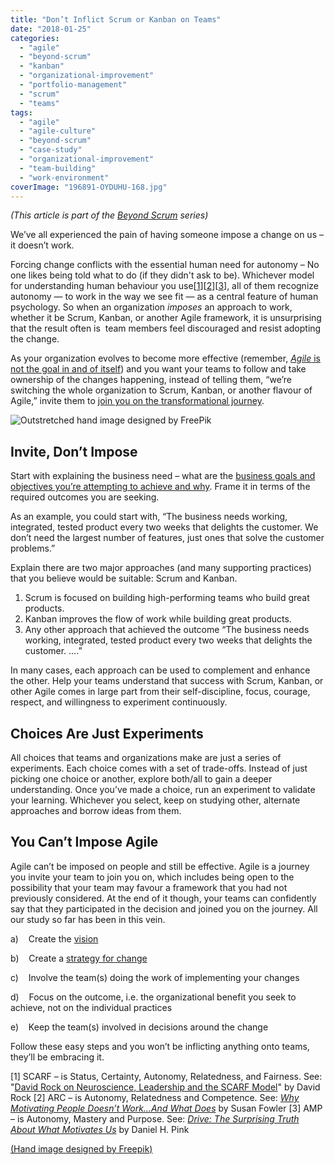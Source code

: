 ```yaml
---
title: "Don’t Inflict Scrum or Kanban on Teams"
date: "2018-01-25"
categories: 
  - "agile"
  - "beyond-scrum"
  - "kanban"
  - "organizational-improvement"
  - "portfolio-management"
  - "scrum"
  - "teams"
tags: 
  - "agile"
  - "agile-culture"
  - "beyond-scrum"
  - "case-study"
  - "organizational-improvement"
  - "team-building"
  - "work-environment"
coverImage: "196891-OYDUHU-168.jpg"
---
```


_(This article is part of the [Beyond Scrum](/blog/beyond-scrum-blog-series.html) series)_

We’ve all experienced the pain of having someone impose a change on us – it doesn’t work.

Forcing change conflicts with the essential human need for autonomy – No one likes being told what to do (if they didn't ask to be). Whichever model for understanding human behaviour you use\[[1](#footnotes)\]\[[2](#footnotes)\]\[[3](#footnotes)\], all of them recognize autonomy — to work in the way we see fit — as a central feature of human psychology. So when an organization _imposes_ an approach to work, whether it be Scrum, Kanban, or another Agile framework, it is unsurprising that the result often is  team members feel discouraged and resist adopting the change.

As your organization evolves to become more effective (remember, [_Agile_ is not the goal in and of itself](/blog/agile-change-or-adoption-always-starts-with-why.html)) and you want your teams to follow and take ownership of the changes happening, instead of telling them, “we’re switching the whole organization to Scrum, Kanban, or another flavour of Agile,” invite them to [join you on the transformational journey](/blog/agile-change-or-adoption-the-steps-to-go-from-why-to-how.html).

![Outstretched hand image designed by FreePik](src/content/blog/dont-inflict-scrum-or-kanban-on-teams/images/196891-OYDUHU-168-1024x683.jpg)

## Invite, Don’t Impose

Start with explaining the business need – what are the [business goals and objectives you’re attempting to achieve and why](/blog/agile-change-or-adoption-always-starts-with-why.html). Frame it in terms of the required outcomes you are seeking.

As an example, you could start with, “The business needs working, integrated, tested product every two weeks that delights the customer. We don’t need the largest number of features, just ones that solve the customer problems.”

Explain there are two major approaches (and many supporting practices) that you believe would be suitable: Scrum and Kanban.

1. Scrum is focused on building high-performing teams who build great products.
2. Kanban improves the flow of work while building great products.
3. Any other approach that achieved the outcome “The business needs working, integrated, tested product every two weeks that delights the customer. ….”

In many cases, each approach can be used to complement and enhance the other. Help your teams understand that success with Scrum, Kanban, or other Agile comes in large part from their self-discipline, focus, courage, respect, and willingness to experiment continuously.

## Choices Are Just Experiments

All choices that teams and organizations make are just a series of experiments. Each choice comes with a set of trade-offs. Instead of just picking one choice or another, explore both/all to gain a deeper understanding. Once you’ve made a choice, run an experiment to validate your learning. Whichever you select, keep on studying other, alternate approaches and borrow ideas from them.

## You Can’t Impose Agile

Agile can’t be imposed on people and still be effective. Agile is a journey you invite your team to join you on, which includes being open to the possibility that your team may favour a framework that you had not previously considered. At the end of it though, your teams can confidently say that they participated in the decision and joined you on the journey. All our study so far has been in this vein.

a)    Create the [vision](/blog/agile-change-or-adoption-create-a-vision.html)

b)    Create a [strategy for change](/blog/agile-change-or-adoption-turn-vision-into-strategy.html)

c)    Involve the team(s) doing the work of implementing your changes

d)    Focus on the outcome, i.e. the organizational benefit you seek to achieve, not on the individual practices

e)    Keep the team(s) involved in decisions around the change

Follow these easy steps and you won’t be inflicting anything onto teams, they’ll be embracing it.

\[1\] SCARF – is Status, Certainty, Autonomy, Relatedness, and Fairness. See: "[David Rock on Neuroscience, Leadership and the SCARF Model](https://www.edbatista.com/2010/03/scarf.html)" by David Rock \[2\] ARC – is Autonomy, Relatedness and Competence. See: _[Why Motivating People Doesn’t Work…And What Does](https://www.amazon.ca/Motivating-People-Doesnt-Work-What/dp/1626561826/&tag=notesfromatoo-20)_ by Susan Fowler \[3\] AMP – is Autonomy, Mastery and Purpose. See: _[Drive: The Surprising Truth About What Motivates Us](https://www.amazon.ca/Drive-Surprising-Truth-About-Motivates/dp/1594484805/&tag=notesfromatoo-20)_ by Daniel H. Pink

[(Hand image designed by Freepik)](https://www.freepik.com/free-photos-vectors/hand)
